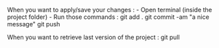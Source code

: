 When you want to apply/save your changes : 
    - Open terminal (inside the project folder)
    - Run those commands : 
        git add .
        git commit -am "a nice message"
        git push

When you want to retrieve last version of the project :
    git pull